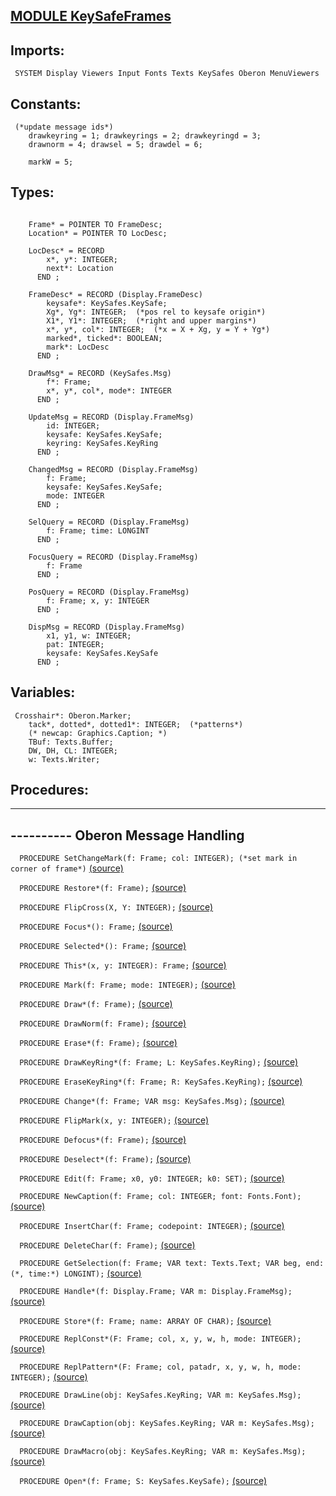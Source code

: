
## [MODULE KeySafeFrames](https://github.com/io-core/Attest/blob/main/KeySafeFrames.Mod)

  ## Imports:
` SYSTEM Display Viewers Input Fonts Texts KeySafes Oberon MenuViewers`

## Constants:
```
 (*update message ids*)
    drawkeyring = 1; drawkeyrings = 2; drawkeyringd = 3;
    drawnorm = 4; drawsel = 5; drawdel = 6;

    markW = 5;

```
## Types:
```

    Frame* = POINTER TO FrameDesc;
    Location* = POINTER TO LocDesc;

    LocDesc* = RECORD
        x*, y*: INTEGER;
        next*: Location
      END ;

    FrameDesc* = RECORD (Display.FrameDesc)
        keysafe*: KeySafes.KeySafe;
        Xg*, Yg*: INTEGER;  (*pos rel to keysafe origin*)
        X1*, Y1*: INTEGER;  (*right and upper margins*)
        x*, y*, col*: INTEGER;  (*x = X + Xg, y = Y + Yg*)
        marked*, ticked*: BOOLEAN;
        mark*: LocDesc
      END ;

    DrawMsg* = RECORD (KeySafes.Msg)
        f*: Frame;
        x*, y*, col*, mode*: INTEGER
      END ;

    UpdateMsg = RECORD (Display.FrameMsg)
        id: INTEGER;
        keysafe: KeySafes.KeySafe;
        keyring: KeySafes.KeyRing
      END ;

    ChangedMsg = RECORD (Display.FrameMsg)
        f: Frame;
        keysafe: KeySafes.KeySafe;
        mode: INTEGER
      END ;

    SelQuery = RECORD (Display.FrameMsg)
        f: Frame; time: LONGINT
      END ;

    FocusQuery = RECORD (Display.FrameMsg)
        f: Frame
      END ;

    PosQuery = RECORD (Display.FrameMsg)
        f: Frame; x, y: INTEGER
      END ;

    DispMsg = RECORD (Display.FrameMsg)
        x1, y1, w: INTEGER;
        pat: INTEGER;
        keysafe: KeySafes.KeySafe
      END ;

```
## Variables:
```
 Crosshair*: Oberon.Marker;
    tack*, dotted*, dotted1*: INTEGER;  (*patterns*)
    (* newcap: Graphics.Caption; *)
    TBuf: Texts.Buffer;
    DW, DH, CL: INTEGER;
    w: Texts.Writer;

```
## Procedures:
---
## ---------- Oberon Message Handling

`  PROCEDURE SetChangeMark(f: Frame; col: INTEGER); (*set mark in corner of frame*)` [(source)](https://github.com/io-core/Attest/blob/main/KeySafeFrames.Mod#L83)


`  PROCEDURE Restore*(f: Frame);` [(source)](https://github.com/io-core/Attest/blob/main/KeySafeFrames.Mod#L92)


`  PROCEDURE FlipCross(X, Y: INTEGER);` [(source)](https://github.com/io-core/Attest/blob/main/KeySafeFrames.Mod#L109)


`  PROCEDURE Focus*(): Frame;` [(source)](https://github.com/io-core/Attest/blob/main/KeySafeFrames.Mod#L120)


`  PROCEDURE Selected*(): Frame;` [(source)](https://github.com/io-core/Attest/blob/main/KeySafeFrames.Mod#L125)


`  PROCEDURE This*(x, y: INTEGER): Frame;` [(source)](https://github.com/io-core/Attest/blob/main/KeySafeFrames.Mod#L130)


`  PROCEDURE Mark(f: Frame; mode: INTEGER);` [(source)](https://github.com/io-core/Attest/blob/main/KeySafeFrames.Mod#L135)


`  PROCEDURE Draw*(f: Frame);` [(source)](https://github.com/io-core/Attest/blob/main/KeySafeFrames.Mod#L140)


`  PROCEDURE DrawNorm(f: Frame);` [(source)](https://github.com/io-core/Attest/blob/main/KeySafeFrames.Mod#L145)


`  PROCEDURE Erase*(f: Frame);` [(source)](https://github.com/io-core/Attest/blob/main/KeySafeFrames.Mod#L150)


`  PROCEDURE DrawKeyRing*(f: Frame; L: KeySafes.KeyRing);` [(source)](https://github.com/io-core/Attest/blob/main/KeySafeFrames.Mod#L155)


`  PROCEDURE EraseKeyRing*(f: Frame; R: KeySafes.KeyRing);` [(source)](https://github.com/io-core/Attest/blob/main/KeySafeFrames.Mod#L160)


`  PROCEDURE Change*(f: Frame; VAR msg: KeySafes.Msg);` [(source)](https://github.com/io-core/Attest/blob/main/KeySafeFrames.Mod#L165)


`  PROCEDURE FlipMark(x, y: INTEGER);` [(source)](https://github.com/io-core/Attest/blob/main/KeySafeFrames.Mod#L170)


`  PROCEDURE Defocus*(f: Frame);` [(source)](https://github.com/io-core/Attest/blob/main/KeySafeFrames.Mod#L176)


`  PROCEDURE Deselect*(f: Frame);` [(source)](https://github.com/io-core/Attest/blob/main/KeySafeFrames.Mod#L186)


`  PROCEDURE Edit(f: Frame; x0, y0: INTEGER; k0: SET);` [(source)](https://github.com/io-core/Attest/blob/main/KeySafeFrames.Mod#L195)


`  PROCEDURE NewCaption(f: Frame; col: INTEGER; font: Fonts.Font);` [(source)](https://github.com/io-core/Attest/blob/main/KeySafeFrames.Mod#L290)


`  PROCEDURE InsertChar(f: Frame; codepoint: INTEGER);` [(source)](https://github.com/io-core/Attest/blob/main/KeySafeFrames.Mod#L298)


`  PROCEDURE DeleteChar(f: Frame);` [(source)](https://github.com/io-core/Attest/blob/main/KeySafeFrames.Mod#L308)


`  PROCEDURE GetSelection(f: Frame; VAR text: Texts.Text; VAR beg, end: (*, time:*) LONGINT);` [(source)](https://github.com/io-core/Attest/blob/main/KeySafeFrames.Mod#L329)


`  PROCEDURE Handle*(f: Display.Frame; VAR m: Display.FrameMsg);` [(source)](https://github.com/io-core/Attest/blob/main/KeySafeFrames.Mod#L339)


`  PROCEDURE Store*(f: Frame; name: ARRAY OF CHAR);` [(source)](https://github.com/io-core/Attest/blob/main/KeySafeFrames.Mod#L399)


`  PROCEDURE ReplConst*(F: Frame; col, x, y, w, h, mode: INTEGER);` [(source)](https://github.com/io-core/Attest/blob/main/KeySafeFrames.Mod#L405)


`  PROCEDURE ReplPattern*(F: Frame; col, patadr, x, y, w, h, mode: INTEGER);` [(source)](https://github.com/io-core/Attest/blob/main/KeySafeFrames.Mod#L414)


`  PROCEDURE DrawLine(obj: KeySafes.KeyRing; VAR m: KeySafes.Msg);` [(source)](https://github.com/io-core/Attest/blob/main/KeySafeFrames.Mod#L423)


`  PROCEDURE DrawCaption(obj: KeySafes.KeyRing; VAR m: KeySafes.Msg);` [(source)](https://github.com/io-core/Attest/blob/main/KeySafeFrames.Mod#L445)


`  PROCEDURE DrawMacro(obj: KeySafes.KeyRing; VAR m: KeySafes.Msg);` [(source)](https://github.com/io-core/Attest/blob/main/KeySafeFrames.Mod#L477)


`  PROCEDURE Open*(f: Frame; S: KeySafes.KeySafe);` [(source)](https://github.com/io-core/Attest/blob/main/KeySafeFrames.Mod#L500)


